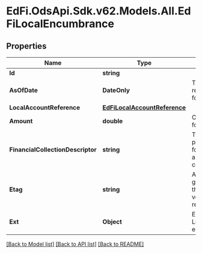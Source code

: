 # EdFi.OdsApi.Sdk.v62.Models.All.EdFiLocalEncumbrance

## Properties

Name | Type | Description | Notes
------------ | ------------- | ------------- | -------------
**Id** | **string** |  | [optional] 
**AsOfDate** | **DateOnly** | The date of the reported amount for the account. | 
**LocalAccountReference** | [**EdFiLocalAccountReference**](EdFiLocalAccountReference.md) |  | 
**Amount** | **double** | Current balance for the account. | 
**FinancialCollectionDescriptor** | **string** | The accounting period or grouping for which the amount is collected. | [optional] 
**Etag** | **string** | A unique system-generated value that identifies the version of the resource. | [optional] 
**Ext** | **Object** | Extensions to the LocalEncumbrance entity. | [optional] 

[[Back to Model list]](../README.md#documentation-for-models) [[Back to API list]](../README.md#documentation-for-api-endpoints) [[Back to README]](../README.md)

